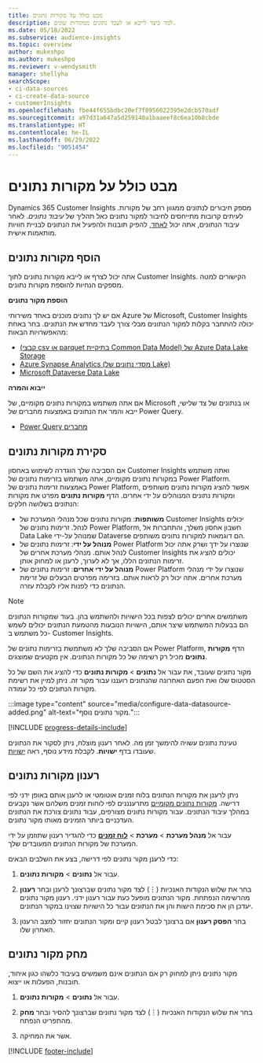 ```yaml
---
title: מבט כולל על מקורות נתונים
description: למד כיצד לייבא או לעבד נתונים ממקורות שונים.
ms.date: 05/18/2022
ms.subservice: audience-insights
ms.topic: overview
author: mukeshpo
ms.author: mukeshpo
ms.reviewer: v-wendysmith
manager: shellyha
searchScope:
- ci-data-sources
- ci-create-data-source
- customerInsights
ms.openlocfilehash: fbe44f655bdbc20ef7f0956022395e2dcb570adf
ms.sourcegitcommit: a97d31a647a5d259140a1baaeef8c6ea10b8cbde
ms.translationtype: HT
ms.contentlocale: he-IL
ms.lasthandoff: 06/29/2022
ms.locfileid: "9051454"
---
```

# <a name="data-sources-overview"></a>מבט כולל על מקורות נתונים

Dynamics 365 Customer Insights מספק חיבורים לנתונים ממגוון רחב של מקורות. לעיתים קרובות מתייחסים לחיבור למקור נתונים כאל תהליך של *עיבוד נתונים*. לאחר עיבוד הנתונים, אתה יכול [לאחד](data-unification.md), להפיק תובנות ולהפעיל את הנתונים לבניית חוויות מותאמות אישית.

## <a name="add-data-sources"></a>הוסף מקורות נתונים

אתה יכול לצרף או לייבא מקורות נתונים לתוך Customer Insights. הקישורים למטה מספקים הנחיות להוספת מקורות נתונים.

**הוספת מקור נתונים**

אם יש לך נתונים מוכנים באחד משירותי Azure של Microsoft‏, Customer Insights יכולה להתחבר בקלות למקור הנתונים מבלי צורך לעבד מחדש את הנתונים. בחר באחת מהאפשרויות הבאות:
- [(קבצי csv או parquet בתיקיית Common Data Model) של Azure Data Lake Storage](connect-common-data-model.md)
- [Azure Synapse Analytics (מסדי נתונים של Lake)](connect-synapse.md)
- [Microsoft Dataverse Data Lake](connect-dataverse-managed-lake.md)

**ייבוא והמרה**

אם אתה משתמש במקורות נתונים מקומיים, של Microsoft או בנתונים של צד שלישי, ייבא והמר את הנתונים באמצעות מחברים של Power Query.
- [Power Query מחברים](connect-power-query.md)

## <a name="review-data-sources"></a>סקירת מקורות נתונים

אם הסביבה שלך הוגדרה לשימוש באחסון Customer Insights ואתה משתמש במקורות נתונים מקומיים, אתה משתמש בזרימות נתונים של Power Platform. באמצעות זרימות נתונים של Power Platform, אפשר להציג מקורות נתונים משותפים ומקורות נתונים המנוהלים על ידי אחרים. הדף **מקורות נתונים** מפרט את מקורות הנתונים בשלושה חלקים:
- **משׁותפות**: מקורות נתונים שכל מנהלי המערכת של Customer Insights יכולים לנהל. זרימות נתונים של Power Platform, חשבון אחסון משלך, והתחברות אל Data Lake שמנוהל על-ידי Dataverse הם דוגמאות למקורות נתונים משותפים.
- **מנוהל על ידי**: זרימות נתונים של Power Platform שנוצרו על ידך ושרק אתה יכול לנהל אותם. מנהלי מערכת אחרים של Customer Insights יכולים להציג את זרימות הנתונים הללו, אך לא לערוך, לרענן או למחוק אותן.
- **מנוהל על ידי אחרים**: זרימות נתונים של Power Platform שנוצרו על ידי מנהלי מערכת אחרים. אתה יכול רק לראות אותם. בזרימה מפרטים הבעלים של זרימת הנתונים כדי לפנות אליו לקבלת עזרה.
> [!NOTE]
> משתמשים אחרים יכולים לצפות בכל הישויות ולהשתמש בהן. בעוד שמקורות הנתונים הם בבעלות המשתמש שיצר אותם, הישויות הנובעות מהטמעת הנתונים יכולים לשמש כל משתמש ב- Customer Insights.

אם הסביבה שלך לא משתמשת בזרימות נתונים של Power Platform, הדף **מקורות נתונים** מכיל רק רשימה של כל מקורות הנתונים. אין מקטעים שמוצגים.

עבור אל **נתונים** > **מקורות נתונים** כדי להציג את השם של כל ‎מקור נתונים שעובד, את הסטטוס שלו ואת הפעם האחרונה שהנתונים רועננו עבור מקור זה. ניתן למיין את רשימת מקורות הנתונים לפי כל עמודה.

:::image type="content" source="media/configure-data-datasource-added.png" alt-text="מקור נתונים נוסף.":::

[!INCLUDE [progress-details-include](includes/progress-details-pane.md)]

טעינת נתונים עשויה להימשך זמן מה. לאחר רענון מוצלח, ניתן לסקור את הנתונים שעובדו בדף **ישויות**. לקבלת מידע נוסף, ראה [ישויות](entities.md).

## <a name="refresh-data-sources"></a>רענון מקורות נתונים

ניתן לרענן את מקורות הנתונים בלוח זמנים אוטומטי או לרענן אותם באופן ידני לפי דרישה. [מקורות נתונים מקומיים](connect-power-query.md#add-data-from-on-premises-data-sources) מתרענננים לפי לוחות זמנים משלהם אשר נקבעים במהלך עיבוד הנתונים. עבור מקורות נתונים מצורפים, עבוד נתונים צורכת את הנתונים העדכניים ביותר הזמינים מאותו מקור נתונים.

עבור אל **מנהל מערכת** > **מערכת** > [**לוח זמנים**](system.md#schedule-tab) כדי להגדיר רענון שתוזמן על ידי המערכת של מקורות הנתונים המעובדים שלך.

כדי לרענן מקור נתונים לפי דרישה, בצע את השלבים הבאים:

1. עבור אל **נתונים** > **מקורות נתונים**.

1. בחר את שלוש הנקודות האנכיות (&vellip;) לצד מקור נתונים שברצונך לרענן ובחר **רענון** מהרשימה הנפתחת. מקור הנתונים מופעל כעת עבור רענון ידני. רענון מקור נתונים יעדכן הן את סכימת הישות והן את הנתונים עבור כל הישויות שצוינו במקור הנתונים.

1. בחר **הפסק רענון** אם ברצונך לבטל רענון קיים ומקור הנתונים יחזור למצב הרענון האחרון שלו.

## <a name="delete-a-data-source"></a>מחק מקור נתונים

מקור נתונים ניתן למחוק רק אם הנתונים אינם משמשים בעיבוד כלשהו כגון איחוד, תובנות, הפעלות או ייצוא.

1. עבור אל **נתונים** > **מקורות נתונים**.

2. בחר את שלוש הנקודות האנכיות (&vellip;) לצד מקור נתונים שברצונך להסיר ובחר **מחק** מהתפריט הנפתח.

3. אשר את המחיקה.


[!INCLUDE [footer-include](includes/footer-banner.md)]

